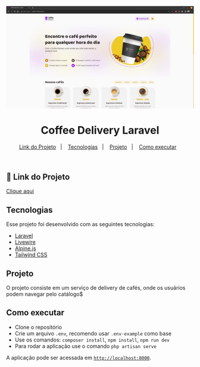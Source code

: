 <img src="https://github.com/tiagoliveira555/coffee-delivery-laravel/blob/main/public/imgs/captura.png" alt="Logo">

<h1 align="center">Coffee Delivery Laravel</h1>

<p align="center">
  <a href="#-link">Link do Projeto</a>&nbsp;&nbsp;&nbsp;|&nbsp;&nbsp;&nbsp;
  <a href="#-tecnologias">Tecnologias</a>&nbsp;&nbsp;&nbsp;|&nbsp;&nbsp;&nbsp;
  <a href="#-projeto">Projeto</a>&nbsp;&nbsp;&nbsp;|&nbsp;&nbsp;&nbsp;
  <a href="#-como-executar">Como executar</a>&nbsp;&nbsp;&nbsp;
</p>

<br>

## 🔗 Link do Projeto

[Clique aqui](https://coffee-delivery.tiagodeveloper.tech/)

## Tecnologias

Esse projeto foi desenvolvido com as seguintes tecnologias:

- [Laravel](https://laravel.com/)
- [Livewire](https://livewire.laravel.com/)
- [Alpine.js](https://alpinejs.dev/)
- [Tailwind CSS](https://tailwindcss.com/)

## Projeto

O projeto consiste em um serviço de delivery de cafés, onde os usuários podem navegar pelo catálogo$

## Como executar

- Clone o repositório
- Crie um arquivo `.env`, recomendo usar `.env-example` como base
- Use os comandos: `composer install`, `npm install`, `npm run dev`
- Para rodar a aplicação use o comando `php artisan serve`

A aplicação pode ser acessada em [`http://localhost:8000`](http://localhost:8000).
